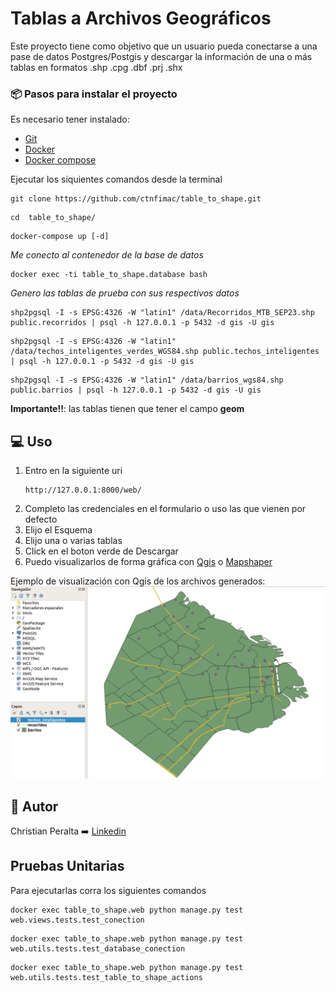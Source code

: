 # Tablas a Archivos Geográficos
Este proyecto tiene como objetivo que un usuario pueda conectarse a una pase de datos Postgres/Postgis y descargar la información de una o más tablas en formatos .shp .cpg .dbf .prj .shx 

### :package: Pasos para instalar el proyecto  
Es necesario tener instalado:
- [Git](https://git-scm.com/) 
- [Docker](https://www.docker.com/) 
- [Docker compose](https://docs.docker.com/compose/) 


Ejecutar los siquientes comandos desde la terminal
```
git clone https://github.com/ctnfimac/table_to_shape.git
```


```
cd  table_to_shape/
```

```
docker-compose up [-d]
```


*Me conecto al contenedor de la base de datos*
```
docker exec -ti table_to_shape.database bash
```

*Genero las tablas de prueba con sus respectivos datos*
```
shp2pgsql -I -s EPSG:4326 -W "latin1" /data/Recorridos_MTB_SEP23.shp public.recorridos | psql -h 127.0.0.1 -p 5432 -d gis -U gis
```
```
shp2pgsql -I -s EPSG:4326 -W "latin1" /data/techos_inteligentes_verdes_WGS84.shp public.techos_inteligentes | psql -h 127.0.0.1 -p 5432 -d gis -U gis
```
```
shp2pgsql -I -s EPSG:4326 -W "latin1" /data/barrios_wgs84.shp public.barrios | psql -h 127.0.0.1 -p 5432 -d gis -U gis
```
**Importante!!**: las tablas tienen que tener el campo **geom**

## :computer: Uso

1) Entro en la siguiente uri
    ```
    http://127.0.0.1:8000/web/
    ```
2) Completo las credenciales en el formulario o uso las que vienen por defecto
3) Elijo el Esquema
4) Elijo una o varias tablas
5) Click en el boton verde de Descargar
6) Puedo visualizarlos de forma gráfica con [Qgis](https://qgis.org/es/site/) o [Mapshaper](https://mapshaper.org/)

Ejemplo de visualización con Qgis de los archivos generados:
![Qgis con capas](https://github.com/ctnfimac/table_to_shape/blob/main/source/static/img/muestra.png?raw=true)

## :slightly_smiling_face: Autor
Christian Peralta :arrow_right: [Linkedin](https://www.linkedin.com/in/christianperalta87/)


## Pruebas Unitarias
Para ejecutarlas corra los siguientes comandos
```
docker exec table_to_shape.web python manage.py test web.views.tests.test_conection
```
```
docker exec table_to_shape.web python manage.py test web.utils.tests.test_database_conection
```
```
docker exec table_to_shape.web python manage.py test web.utils.tests.test_table_to_shape_actions
```